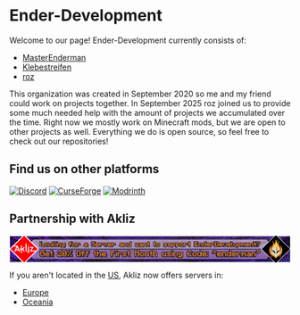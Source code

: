 # Ender-Development

Welcome to our page! Ender-Development currently consists of:
- [MasterEnderman](https://github.com/MasterEnderman)
- [Klebestreifen](https://github.com/Klebestreifen)
- [roz](https://github.com/rozbrajaczpoziomow)

This organization was created in September 2020 so me and my friend could work on projects together. In September 2025 roz joined us to provide some much needed help with the amount of projects we accumulated over the time. Right now we mostly work on Minecraft mods, but we are open to other projects as well. Everything we do is open source, so feel free to check out our repositories!

## Find us on other platforms
[![Discord](https://img.shields.io/discord/244064852249673729?style=for-the-badge&logo=discord&logoColor=%23FFFFFF&label=Discord&labelColor=%235865F2&color=%23000000)](https://discord.gg/JF7x2vG)
[![CurseForge](https://img.shields.io/badge/curseforge-F16436?style=for-the-badge&logo=curseforge&logoColor=%23FFFFFF)](https://www.curseforge.com/members/enderdevelopment/projects)
[![Modrinth](https://img.shields.io/badge/modrinth-00AF5C?style=for-the-badge&logo=modrinth&logoColor=%23FFFFFF)](https://modrinth.com/user/MasterEnderman)

## Partnership with Akliz

<a href="https://www.akliz.net/enderman"><img src="https://github.com/Ender-Development/PatchouliBooks/raw/master/banner.png" align="center"/></a>

If you aren't located in the [US](https://www.akliz.net/enderman), Akliz now offers servers in:

- [Europe](https://www.akliz.net/enderman-eu)
- [Oceania](https://www.akliz.net/enderman-oce)
